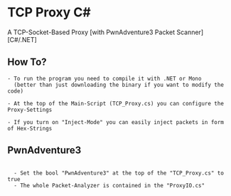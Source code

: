 # TCP Proxy C#
A TCP-Socket-Based Proxy [with PwnAdventure3 Packet Scanner] [C#/.NET]


## How To?

```
- To run the program you need to compile it with .NET or Mono
  (better than just downloading the binary if you want to modify the code)

- At the top of the Main-Script (TCP_Proxy.cs) you can configure the Proxy-Settings

- If you turn on "Inject-Mode" you can easily inject packets in form of Hex-Strings

```

## PwnAdventure3

```

  - Set the bool "PwnAdventure3" at the top of the "TCP_Proxy.cs" to true
  - The whole Packet-Analyzer is contained in the "ProxyIO.cs"

```
